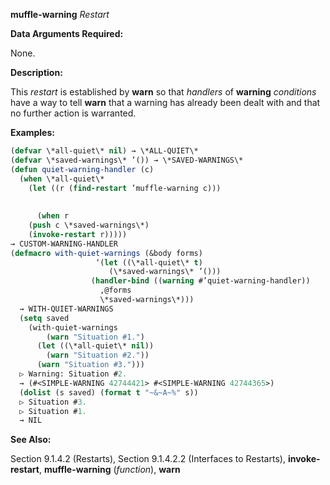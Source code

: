 **muffle-warning** *Restart* 



**Data Arguments Required:** 



None. 



**Description:** 



This *restart* is established by **warn** so that *handlers* of **warning** *conditions* have a way to tell **warn** that a warning has already been dealt with and that no further action is warranted. 



**Examples:**
```lisp
(defvar \*all-quiet\* nil) → \*ALL-QUIET\* 
(defvar \*saved-warnings\* ’()) → \*SAVED-WARNINGS\* 
(defun quiet-warning-handler (c) 
  (when \*all-quiet\* 
    (let ((r (find-restart ’muffle-warning c))) 
      
      
      (when r 
	(push c \*saved-warnings\*) 
	(invoke-restart r))))) 
→ CUSTOM-WARNING-HANDLER 
(defmacro with-quiet-warnings (&body forms) 
			       ‘(let ((\*all-quiet\* t) 
				      (\*saved-warnings\* ’())) 
				  (handler-bind ((warning #’quiet-warning-handler)) 
				    ,@forms 
				    \*saved-warnings\*))) 
  → WITH-QUIET-WARNINGS 
  (setq saved 
	(with-quiet-warnings 
	    (warn "Situation #1.") 
	  (let ((\*all-quiet\* nil)) 
	    (warn "Situation #2.")) 
	  (warn "Situation #3."))) 
  ▷ Warning: Situation #2. 
  → (#<SIMPLE-WARNING 42744421> #<SIMPLE-WARNING 42744365>) 
  (dolist (s saved) (format t "~&~A~%" s)) 
  ▷ Situation #3. 
  ▷ Situation #1. 
  → NIL 
```
**See Also:** 



Section 9.1.4.2 (Restarts), Section 9.1.4.2.2 (Interfaces to Restarts), **invoke-restart**, **muffle-warning** (*function*), **warn** 



